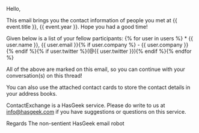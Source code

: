 Hello,

This email brings you the contact information of people you met at {{ event.title }}, {{ event.year }}.
Hope you had a good time!

Given below is a list of your fellow participants:
{% for user in users %}
	* {{ user.name }}, {{ user.email }}{% if user.company %} - {{ user.company }}{% endif %}{% if user.twitter %}(@{{ user.twitter }}){% endif %}{% endfor %}

All of the above are marked on this email, so you can continue with your conversation(s) on this thread!

You can also use the attached contact cards to store the contact details in your address books.

ContactExchange is a HasGeek service. Please do write to us at info@hasgeek.com if you have suggestions or questions on this service.

Regards
The non-sentient HasGeek email robot